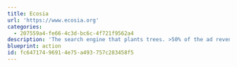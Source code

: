 ```yaml
---
title: Ecosia
url: 'https://www.ecosia.org'
categories:
  - 207559a4-fe66-4c3d-bc6c-4f721f9562a4
description: 'The search engine that plants trees. >50% of the ad revenue goes directly to planting trees.'
blueprint: action
id: fc647174-9691-4e75-a493-757c283458f5
---
```

